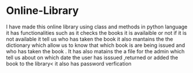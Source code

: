# Online-Library
I have made this online library using class and methods in python language it has functionalities such as it checks the books it is availaible or not if it is not available it tell us who has taken the book it also mantains the the dictionary which allow us to know that which book is are being issued and who has taken the book . It has also matains the a file for the admin which tell us about on which date the user has isssued ,returned or added the book to the library< it also has password verfication

